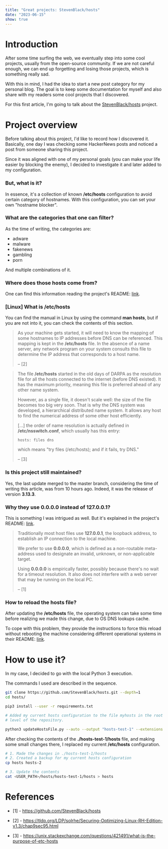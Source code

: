 ```yaml
---
title: "Great projects: StevenBlack/hosts"
date: "2023-06-15"
show: true
---
```


# Introduction

After some time surfing the web, we eventually step into some cool projects, usually from the open-source community. If we are not careful enough, we can end up forgetting and losing those projects, which is something really sad.

With this in mind, I had the idea to start a new post category for my personal blog. The goal is to keep some documentation for myself and also share with my readers some cool projects that I discovered.

For this first article, I'm going to talk about the [StevenBlack/hosts](https://github.com/StevenBlack/hosts) project.


# Project overview

Before talking about this project, I'd like to record how I discovered it. Basically, one day I was checking some HackerNews posts and noticed a post from someone sharing this project.

Since it was aligned with one of my personal goals (you can make your life easier by blocking the enemy), I decided to investigate it and later added to my configuration.


### But, what is it?

In essence, it's a collection of known **/etc/hosts** configuration to avoid certain category of hostnames. With this configuration, you can set your own "hostname blocker".


### What are the categories that one can filter?

As the time of writing, the categories are:

-   adware
-   malware
-   fakenews
-   gambling
-   porn

And multiple combinations of it.


### Where does those hosts come from?

One can find this information reading the project's README: [link](https://github.com/StevenBlack/hosts#sources-of-hosts-data-unified-in-this-variant).


### [Linux] What is /etc/hosts

You can find the manual in Linux by using the command **man hosts**, but if you are not into it, you can check the contents of this section.

> As your machine gets started, it will need to know the mapping of some hostnames to IP addresses before DNS can be referenced. This mapping is kept in the **/etc/hosts** file. In the absence of a name server, any network program on your system consults this file to determine the IP address that corresponds to a host name.
>
> &#x2013; [2]

> The file **/etc/hosts** started in the old days of DARPA as the resolution file for all the hosts connected to the internet (before DNS existed). It has the maximum priority, meaning this file is preferred ahead of any other name system.
>
> However, as a single file, it doesn't scale well: the size of the file becomes too big very soon. That is why the DNS system was developed, a hierarchical distributed name system. It allows any host to find the numerical address of some other host efficiently.
>
> [&#x2026;] the order of name resolution is actually defined in **/etc/nsswitch.conf**, which usually has this entry:
>
> ``` hosts: files dns ```
>
> which means "try files (/etc/hosts); and if it fails, try DNS."
>
> &#x2013; [3]


### Is this project still maintained?

Yes, the last update merged to the master branch, considering the time of writing this article, was from 10 hours ago. Indeed, it was the release of version **3.13.3**.


### Why they use 0.0.0.0 instead of 127.0.0.1?

This is something I was intrigued as well. But it's explained in the project's README: [link](https://github.com/StevenBlack/hosts#we-recommend-using-0000-instead-of-127001).

> Traditionally most host files use **127.0.0.1**, the loopback address, to establish an IP connection to the local machine.
>
> We prefer to use **0.0.0.0**, which is defined as a non-routable meta-address used to designate an invalid, unknown, or non-applicable target.
>
> Using **0.0.0.0** is empirically faster, possibly because there's no wait for a timeout resolution. It also does not interfere with a web server that may be running on the local PC.
>
> &#x2013; [1]


### How to reload the hosts file?

After updating the **/etc/hosts** file, the operating system can take some time before realizing we made this change, due to OS DNS lookups cache.

To cope with this problem, they provide the instructions to force this reload without rebooting the machine considering different operational systems in their README: [link](https://github.com/StevenBlack/hosts#reloading-hosts-file).


# How to use it?

In my case, I decided to go with the local Python 3 execution.

The commands I used are described in the sequence.

```bash
git clone https://github.com/StevenBlack/hosts.git --depth=1
cd hosts/

pip3 install --user -r requirements.txt

# Added my current hosts configuration to the file myhosts in the root
# level of the repository.

python3 updateHostsFile.py --auto --output "hosts-test-1" --extensions gambling porn
```

After checking the contents of the **./hosts-test-1/hosts** file, and making some small changes there, I replaced my current **/etc/hosts** configuration.

```bash
# 1. Made the changes in ./hosts-test-1/hosts
# 2. Created a backup for my current hosts configuration
cp hosts hosts-2

# 3. Update the contents
cat <USER_PATH>/hosts/hosts-test-1/hosts > hosts
```


# References

-   [1] - <https://github.com/StevenBlack/hosts>

-   [2] - <https://tldp.org/LDP/solrhe/Securing-Optimizing-Linux-RH-Edition-v1.3/chap9sec95.html>

-   [3] - <https://unix.stackexchange.com/questions/421491/what-is-the-purpose-of-etc-hosts>
